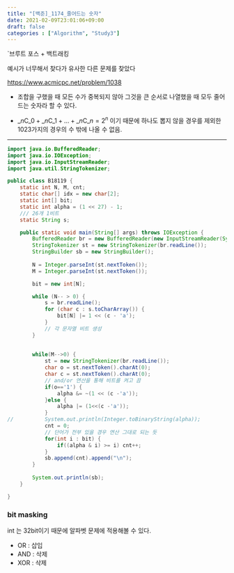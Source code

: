 ```yaml
---
title: "[백준]_1174_줄어드는 숫자"
date: 2021-02-09T23:01:06+09:00
draft: false
categories : ["Algorithm", "Study3"]
---
```





`브루트 포스 + 백트래킹

예시가 너무해서 찾다가 유사한 다른 문제를 찾았다

https://www.acmicpc.net/problem/1038

- 조합을 구했을 때 모든 수가 중복되지 않아 그것을 큰 순서로 나열했을 때 모두 줄어드는 숫자라 할 수 있다.

- $\_{n} \mathrm{C}\_{0} + \_{n} \mathrm{C}\_{1} + ... + \_{n} \mathrm{C}\_{n} = 2^n$ 이기 때문에 하나도 뽑지 않을 경우를 제외한 1023가지의 경우의 수 밖에 나올 수 없음.


--- 



```java
import java.io.BufferedReader;
import java.io.IOException;
import java.io.InputStreamReader;
import java.util.StringTokenizer;

public class B18119 {
	static int N, M, cnt;
	static char[] idx = new char[2];
	static int[] bit;
	static int alpha = (1 << 27) - 1;
	/// 26개 1비트
	static String s;

	public static void main(String[] args) throws IOException {
		BufferedReader br = new BufferedReader(new InputStreamReader(System.in));
		StringTokenizer st = new StringTokenizer(br.readLine());
		StringBuilder sb = new StringBuilder();
		
		N = Integer.parseInt(st.nextToken());
		M = Integer.parseInt(st.nextToken());

		bit = new int[N];

		while (N-- > 0) {
			s = br.readLine();
			for (char c : s.toCharArray()) {
				bit[N] |= 1 << (c - 'a');
			}
			// 각 문자열 비트 생성
		}
		
		
		while(M-->0) {
			st = new StringTokenizer(br.readLine());
			char o = st.nextToken().charAt(0);
			char c = st.nextToken().charAt(0);
			// and/or 연산을 통해 비트를 켜고 끔
			if(o=='1') {
				alpha &= ~(1 << (c -'a'));
			}else {
				alpha |= (1<<(c -'a'));
			}
//			System.out.println(Integer.toBinaryString(alpha));
			cnt = 0;
			// 단어가 전부 있을 경우 연산 그대로 되는 듯
			for(int i : bit) {
				if((alpha & i) >= i) cnt++;
			}
			sb.append(cnt).append("\n");
		}
		
		System.out.println(sb);
	}

}
```


### bit masking
int 는 32bit이기 때문에 알파벳 문제에 적용해볼 수 있다.
- OR : 삽입
- AND : 삭제
- XOR : 삭제